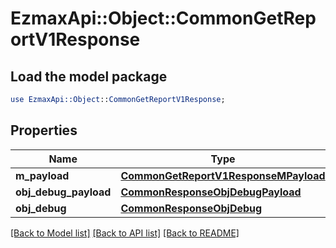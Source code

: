 # EzmaxApi::Object::CommonGetReportV1Response

## Load the model package
```perl
use EzmaxApi::Object::CommonGetReportV1Response;
```

## Properties
Name | Type | Description | Notes
------------ | ------------- | ------------- | -------------
**m_payload** | [**CommonGetReportV1ResponseMPayload**](CommonGetReportV1ResponseMPayload.md) |  | 
**obj_debug_payload** | [**CommonResponseObjDebugPayload**](CommonResponseObjDebugPayload.md) |  | [optional] 
**obj_debug** | [**CommonResponseObjDebug**](CommonResponseObjDebug.md) |  | [optional] 

[[Back to Model list]](../README.md#documentation-for-models) [[Back to API list]](../README.md#documentation-for-api-endpoints) [[Back to README]](../README.md)


